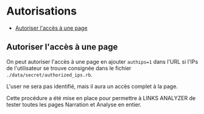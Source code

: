 # Autorisations

* [Autoriser l'accès à une page](#autoriseraccesunepage)

<a name='autoriseraccesunepage'></a>

## Autoriser l'accès à une page

On peut autoriser l'accès à une page en ajouter `authips=1` dans l'URL si l'IPs de l'utilisateur se trouve consignée dans le fichier `./data/secret/authorized_ips.rb`.

L'user ne sera pas identifié, mais il aura un accès complet à la page.

Cette procédure a été mise en place pour permettre à LINKS ANALYZER de tester toutes les pages Narration et Analyse en entier.

